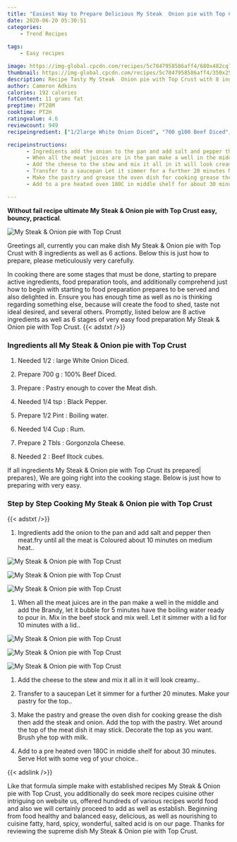 ```yaml
---
title: "Easiest Way to Prepare Delicious My Steak  Onion pie with Top Crust"
date: 2020-06-20 05:30:51
categories:
    - Trend Recipes
    
tags:
    - Easy recipes

image: https://img-global.cpcdn.com/recipes/5c7847958586aff4/680x482cq70/my-steak-onion-pie-with-top-crust-recipe-main-photo.jpg
thumbnail: https://img-global.cpcdn.com/recipes/5c7847958586aff4/350x250cq70/my-steak-onion-pie-with-top-crust-recipe-main-photo.jpg
description: Recipe Tasty My Steak  Onion pie with Top Crust with 8 ingredients and 6 stages of easy cooking.
author: Cameron Adkins
calories: 192 calories
fatContent: 11 grams fat
preptime: PT28M
cooktime: PT2H
ratingvalue: 4.6
reviewcount: 949
recipeingredient: ["1/2large White Onion Diced", "700 g100 Beef Diced", "Pastry enough to cover the Meat dish", "1/4 tspBlack Pepper", "1/2 PintBoiling water", "1/4 CupRum", "2 TblsGorgonzola Cheese", "2Beef lltock cubes"]

recipeinstructions: 
      - Ingredients add the onion to the pan and add salt and pepper then meatfry until all the meat is Coloured about 10 minutes on medium heat 
      - When all the meat juices are in the pan make a well in the middle and add the Brandy let it bubble for 5 minutes have the boiling water ready to pour in Mix in the beef stock and mix well Let it simmer with a lid for 10 minutes with a lid 
      - Add the cheese to the stew and mix it all in it will look creamy 
      - Transfer to a saucepan Let it simmer for a further 20 minutes Make your pastry for the top 
      - Make the pastry and grease the oven dish for cooking grease the dish then add the steak and onion Add the top with the pastry Wet around the top of the meat dish it may stick Decorate the top as you want Brush yhe top with milk 
      - Add to a pre heated oven 180C in middle shelf for about 30 minutes Serve Hot with some veg of your choice

---
```




**Without fail recipe ultimate My Steak &amp; Onion pie with Top Crust easy, bouncy, practical**. 


![My Steak &amp; Onion pie with Top Crust](https://img-global.cpcdn.com/recipes/5c7847958586aff4/680x482cq70/my-steak-onion-pie-with-top-crust-recipe-main-photo.jpg "My Steak &amp; Onion pie with Top Crust")




Greetings all, currently you can make dish My Steak &amp; Onion pie with Top Crust with 8 ingredients as well as 6 actions. Below this is just how to prepare, please meticulously very carefully.

In cooking there are some stages that must be done, starting to prepare active ingredients, food preparation tools, and additionally comprehend just how to begin with starting to food preparation prepares to be served and also delighted in. Ensure you has enough time as well as no is thinking regarding something else, because will create the food to shed, taste not ideal desired, and several others. Promptly, listed below are 8 active ingredients as well as 6 stages of very easy food preparation My Steak &amp; Onion pie with Top Crust.
{{< adstxt />}}

### Ingredients all My Steak &amp; Onion pie with Top Crust


1. Needed 1/2 : large White Onion Diced.

1. Prepare 700 g : 100% Beef Diced.

1. Prepare  : Pastry enough to cover the Meat dish.

1. Needed 1/4 tsp : Black Pepper.

1. Prepare 1/2 Pint : Boiling water.

1. Needed 1/4 Cup : Rum.

1. Prepare 2 Tbls : Gorgonzola Cheese.

1. Needed 2 : Beef lltock cubes.



If all ingredients My Steak &amp; Onion pie with Top Crust its prepared| prepares}, We are going right into the cooking stage. Below is just how to preparing with very easy.

### Step by Step Cooking My Steak &amp; Onion pie with Top Crust

{{< adstxt />}}


1. Ingredients add the onion to the pan and add salt and pepper then meat.fry until all the meat is Coloured about 10 minutes on medium heat..



![My Steak &amp; Onion pie with Top Crust](https://img-global.cpcdn.com/steps/4931c4999e983414/160x128cq70/my-steak-onion-pie-with-top-crust-recipe-step-1-photo.jpg" "My Steak &amp; Onion pie with Top Crust")

![My Steak &amp; Onion pie with Top Crust](https://img-global.cpcdn.com/steps/c5003a25452a5940/160x128cq70/my-steak-onion-pie-with-top-crust-recipe-step-1-photo.jpg" "My Steak &amp; Onion pie with Top Crust")

![My Steak &amp; Onion pie with Top Crust](https://img-global.cpcdn.com/steps/3e3af3d69b9e7b39/160x128cq70/my-steak-onion-pie-with-top-crust-recipe-step-1-photo.jpg" "My Steak &amp; Onion pie with Top Crust")



1. When all the meat juices are in the pan make a well in the middle and add the Brandy, let it bubble for 5 minutes have the boiling water ready to pour in. Mix in the beef stock and mix well. Let it simmer with a lid for 10 minutes with a lid..



![My Steak &amp; Onion pie with Top Crust](https://img-global.cpcdn.com/steps/f660802ac9237186/160x128cq70/my-steak-onion-pie-with-top-crust-recipe-step-2-photo.jpg" "My Steak &amp; Onion pie with Top Crust")

![My Steak &amp; Onion pie with Top Crust](https://img-global.cpcdn.com/steps/c57d218d85e3cba0/160x128cq70/my-steak-onion-pie-with-top-crust-recipe-step-2-photo.jpg" "My Steak &amp; Onion pie with Top Crust")

![My Steak &amp; Onion pie with Top Crust](https://img-global.cpcdn.com/steps/a0f9bbd969dbbaed/160x128cq70/my-steak-onion-pie-with-top-crust-recipe-step-2-photo.jpg" "My Steak &amp; Onion pie with Top Crust")



1. Add the cheese to the stew and mix it all in it will look creamy..



1. Transfer to a saucepan Let it simmer for a further 20 minutes. Make your pastry for the top..



1. Make the pastry and grease the oven dish for cooking grease the dish then add the steak and onion. Add the top with the pastry. Wet around the top of the meat dish it may stick. Decorate the top as you want. Brush yhe top with milk.



1. Add to a pre heated oven 180C in middle shelf for about 30 minutes. Serve Hot with some veg of your choice..





{{< adslink />}}

Like that formula simple make with established recipes My Steak &amp; Onion pie with Top Crust, you additionally do seek more recipes cuisine other intriguing on website us, offered hundreds of various recipes world food and also we will certainly proceed to add as well as establish. Beginning from food healthy and balanced easy, delicious, as well as nourishing to cuisine fatty, hard, spicy, wonderful, salted acid is on our page. Thanks for reviewing the supreme dish My Steak &amp; Onion pie with Top Crust.
